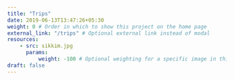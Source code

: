 ```yaml
---
title: "Trips"
date: 2019-06-13T13:47:26+05:30
weight: 0 # Order in which to show this project on the home page
external_link: "/trips" # Optional external link instead of modal
resources:
    - src: sikkim.jpg
      params:
          weight: -100 # Optional weighting for a specific image in this project folder
draft: false
---
```

